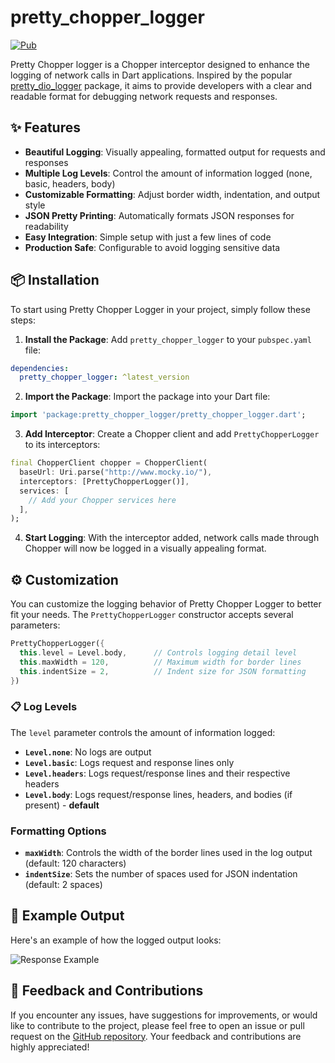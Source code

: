 # pretty_chopper_logger

[![Pub](https://img.shields.io/pub/v/pretty_chopper_logger.svg)](https://pub.dev/packages/pretty_chopper_logger)

Pretty Chopper logger is a Chopper interceptor designed to enhance the logging of network calls in Dart applications. Inspired by the popular  [pretty_dio_logger](https://pub.dev/packages/pretty_dio_logger) package, it aims to provide developers with a clear and readable format for debugging network requests and responses.

## ✨ Features

- **Beautiful Logging**: Visually appealing, formatted output for requests and responses
- **Multiple Log Levels**: Control the amount of information logged (none, basic, headers, body)
- **Customizable Formatting**: Adjust border width, indentation, and output style
- **JSON Pretty Printing**: Automatically formats JSON responses for readability
- **Easy Integration**: Simple setup with just a few lines of code
- **Production Safe**: Configurable to avoid logging sensitive data

## 📦 Installation

To start using Pretty Chopper Logger in your project, simply follow these steps:

1. **Install the Package**: Add `pretty_chopper_logger` to your `pubspec.yaml` file:

```yaml
dependencies:
  pretty_chopper_logger: ^latest_version
```

2. **Import the Package**: Import the package into your Dart file:

```dart
import 'package:pretty_chopper_logger/pretty_chopper_logger.dart';
```

3. **Add Interceptor**: Create a Chopper client and add `PrettyChopperLogger` to its interceptors:

```dart
final ChopperClient chopper = ChopperClient(
  baseUrl: Uri.parse("http://www.mocky.io/"),
  interceptors: [PrettyChopperLogger()],
  services: [
    // Add your Chopper services here
  ],
);
```

4. **Start Logging**: With the interceptor added, network calls made through Chopper will now be logged in a visually appealing format.

## ⚙️ Customization

You can customize the logging behavior of Pretty Chopper Logger to better fit your needs. The `PrettyChopperLogger` constructor accepts several parameters:

```dart
PrettyChopperLogger({
  this.level = Level.body,      // Controls logging detail level
  this.maxWidth = 120,          // Maximum width for border lines
  this.indentSize = 2,          // Indent size for JSON formatting
})
```

### 📋 Log Levels

The `level` parameter controls the amount of information logged:

- **`Level.none`**: No logs are output
- **`Level.basic`**: Logs request and response lines only
- **`Level.headers`**: Logs request/response lines and their respective headers
- **`Level.body`**: Logs request/response lines, headers, and bodies (if present) - **default**

### Formatting Options

- **`maxWidth`**: Controls the width of the border lines used in the log output (default: 120 characters)
- **`indentSize`**: Sets the number of spaces used for JSON indentation (default: 2 spaces)


## 📱 Example Output

Here's an example of how the logged output looks:

![Response Example](https://raw.github.com/Arnooodles/pretty_chopper_logger/main/images/sample.png 'Response Example')

## 🤝 Feedback and Contributions

If you encounter any issues, have suggestions for improvements, or would like to contribute to the project, please feel free to open an issue or pull request on the [GitHub repository](https://github.com/Arnooodles/pretty_chopper_logger). Your feedback and contributions are highly appreciated!
